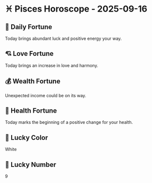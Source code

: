 # ♓ Pisces Horoscope - 2025-09-16

## 🎯 Daily Fortune

Today brings abundant luck and positive energy your way.

## 💘 Love Fortune

Today brings an increase in love and harmony.

## 💰 Wealth Fortune

Unexpected income could be on its way.

## 🌱 Health Fortune

Today marks the beginning of a positive change for your health.

## 🎨 Lucky Color

White

## 🔢 Lucky Number

9
